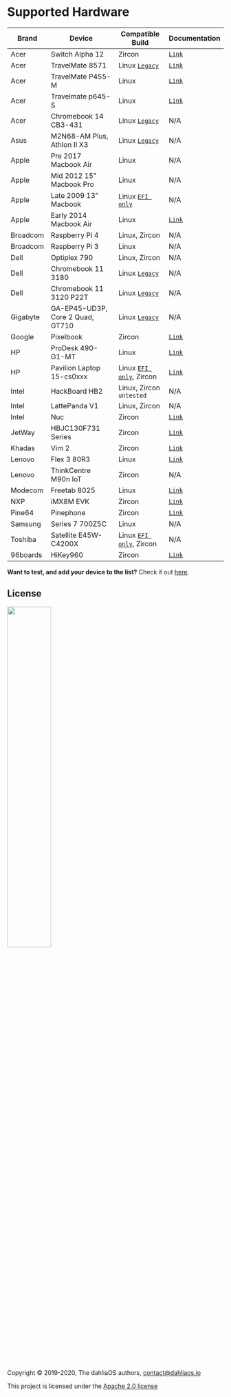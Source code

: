 # Supported Hardware

| Brand         | Device         | Compatible Build | Documentation      |      
| -----------  | -----------  | ----------- | ----------- |  
|Acer|Switch Alpha 12|Zircon|[`Link`](https://fuchsia.dev/docs/development/hardware/acer12.md)| 
|Acer|TravelMate 8571|Linux [`Legacy`](run%20dahliaOS/x86_64-legacy.md)|[`Link`](hardware/Acer/TravelMate-8571.md)| 
|Acer|TravelMate P455-M|Linux|[`Link`](hardware/Acer/TravelMate-P455-M.md)| 
|Acer|Travelmate p645-S|Linux|[`Link`](hardware/Acer/TravelMate-P645-S.md)|
|Acer|Chromebook 14 CB3-431|Linux [`Legacy`](run%20dahliaOS/x86_64-legacy.md)|N/A
|Asus|M2N68-AM Plus, Athlon II X3|Linux [`Legacy`](run%20dahliaOS/x86_64-legacy.md)|N/A
|Apple|Pre 2017 Macbook Air|Linux|N/A
|Apple|Mid 2012 15" Macbook Pro|Linux|N/A
|Apple|Late 2009 13" Macbook|Linux [`EFI only`](run%20dahliaOS/x86_64-efi.md)|N/A
|Apple|Early 2014 Macbook Air|Linux|[`Link`](hardware/Apple/Macbook-air-early-2014.md)|
|Broadcom|Raspberry Pi 4|Linux, Zircon|N/A
|Broadcom|Raspberry Pi 3|Linux|N/A
|Dell|Optiplex 790|Linux, Zircon|N/A
|Dell|Chromebook 11 3180|Linux [`Legacy`](run%20dahliaOS/x86_64-legacy.md)|N/A
|Dell|Chromebook 11 3120 P22T|Linux [`Legacy`](run%20dahliaOS/x86_64-legacy.md)|N/A
|Gigabyte|GA-EP45-UD3P, Core 2 Quad, GT710|Linux [`Legacy`](run%20dahliaOS/x86_64-legacy.md)|N/A
|Google|Pixelbook|Zircon|[`Link`](https://fuchsia.dev/docs/development/hardware/pixelbook.md)| 
|HP|ProDesk 490-G1-MT|Linux|[`Link`](hardware/HP/ProDesk-490-G1-MT.md)| 
|HP|Pavilion Laptop 15-cs0xxx|Linux [`EFI only`](run%20dahliaOS/x86_64-efi.md), Zircon|[`Link`](hardware/HP/Pavilion-Laptop-15-cs0xxx.md)| 
|Intel|HackBoard HB2|Linux, Zircon `untested`|N/A
|Intel|LattePanda V1|Linux, Zircon|N/A
|Intel|Nuc|Zircon|[`Link`](https://fuchsia.dev/docs/development/hardware/developing_on_nuc.md)| 
|JetWay|HBJC130F731 Series|Zircon|[`Link`](https://fuchsia.dev/fuchsia-src/development/hardware/toulouse)| 
|Khadas|Vim 2|Zircon|[`Link`](https://fuchsia.dev/docs/development/hardware/khadas-vim)| 
|Lenovo|Flex 3 80R3|Linux|[`Link`](hardware/Lenovo/Flex-3-80R3.md)| 
|Lenovo|ThinkCentre M90n IoT|Zircon|N/A
|Modecom|Freetab 8025|Linux|[`Link`](hardware/Modecom/Freetab-8025.md)| 
|NXP|iMX8M EVK|Zircon|[`Link`](https://fuchsia.dev/fuchsia-src/development/hardware/imx8mevk)| 
|Pine64|Pinephone|Zircon|[`Link`](hardware/pine64/Pinephone.md)| 
|Samsung|Series 7 700Z5C|Linux|N/A
|Toshiba|Satellite E45W-C4200X|Linux [`EFI only`](run%20dahliaOS/x86_64-efi.md), Zircon|N/A
|96boards|HiKey960|Zircon|[`Link`](https://fuchsia.dev/fuchsia-src/development/hardware/hikey960)| 

**Want to test, and add your device to the list?** Check it out [here](.github/CONTRIBUTING.md#supported-devices).

## License

<p align="left">
  <img width="45%" src="https://github.com/dahlia-os/brand/blob/master/Logo%20SVGs/dahliaOS%20logo%20with%20text%20(drop%20shadow).svg"
</p>

Copyright © 2019-2020, The dahliaOS authors, contact@dahliaos.io

This project is licensed under the [Apache 2.0 license](LICENSE)
